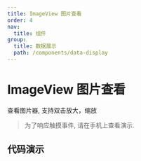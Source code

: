 ```yaml
---
title: ImageView 图片查看
order: 4
nav:
  title: 组件
group:
  title: 数据展示
  path: /components/data-display
---
```


# ImageView 图片查看

查看图片器, 支持双击放大，缩放

> 为了响应触摸事件, 请在手机上查看演示.

## 代码演示

<code src="./demo/index.tsx" />

<API src="../../../src/ImageView/Gallery.tsx"></API>
<API src="../../../src/ImageView/ImageView.tsx"></API>
